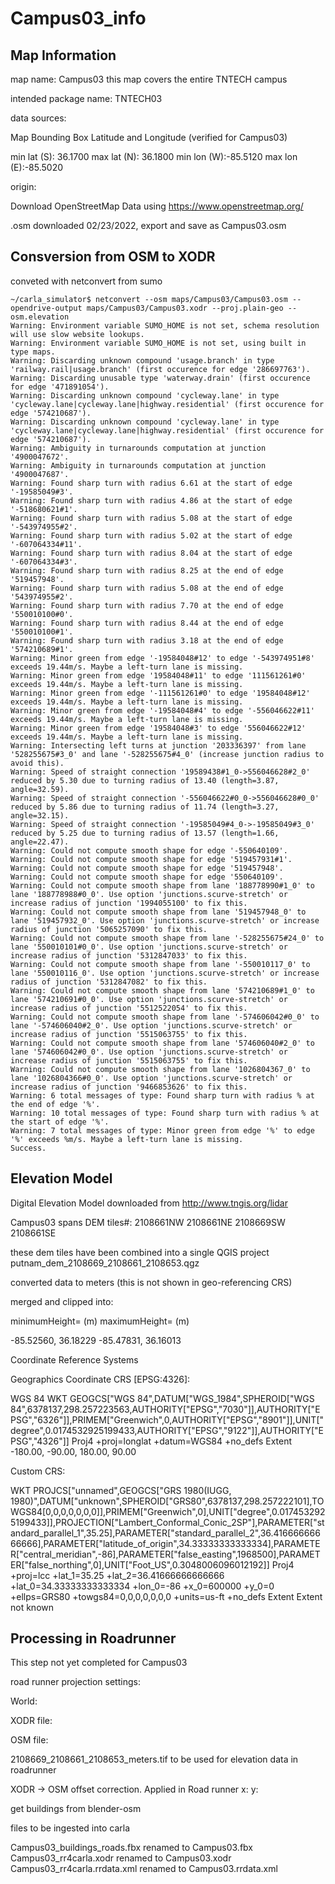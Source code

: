 # Campus03_info

## Map Information 
map name: Campus03 
this map covers the entire TNTECH campus

intended package name: TNTECH03

data sources:

Map Bounding Box Latitude and Longitude (verified for Campus03)

min lat (S): 36.1700
max lat (N): 36.1800
min lon (W):-85.5120
max lon (E):-85.5020

origin:

Download OpenStreetMap Data using  https://www.openstreetmap.org/ 

.osm downloaded 02/23/2022, export and save as Campus03.osm


## Consversion from OSM to XODR
conveted with netconvert from sumo

```
~/carla_simulator$ netconvert --osm maps/Campus03/Campus03.osm --opendrive-output maps/Campus03/Campus03.xodr --proj.plain-geo --osm.elevation
Warning: Environment variable SUMO_HOME is not set, schema resolution will use slow website lookups.
Warning: Environment variable SUMO_HOME is not set, using built in type maps.
Warning: Discarding unknown compound 'usage.branch' in type 'railway.rail|usage.branch' (first occurence for edge '286697763').
Warning: Discarding unusable type 'waterway.drain' (first occurence for edge '471891054').
Warning: Discarding unknown compound 'cycleway.lane' in type 'cycleway.lane|cycleway.lane|highway.residential' (first occurence for edge '574210687').
Warning: Discarding unknown compound 'cycleway.lane' in type 'cycleway.lane|cycleway.lane|highway.residential' (first occurence for edge '574210687').
Warning: Ambiguity in turnarounds computation at junction '4900047672'.
Warning: Ambiguity in turnarounds computation at junction '4900047687'.
Warning: Found sharp turn with radius 6.61 at the start of edge '-19585049#3'.
Warning: Found sharp turn with radius 4.86 at the start of edge '-518680621#1'.
Warning: Found sharp turn with radius 5.08 at the start of edge '-543974955#2'.
Warning: Found sharp turn with radius 5.02 at the start of edge '-607064334#11'.
Warning: Found sharp turn with radius 8.04 at the start of edge '-607064334#3'.
Warning: Found sharp turn with radius 8.25 at the end of edge '519457948'.
Warning: Found sharp turn with radius 5.08 at the end of edge '543974955#2'.
Warning: Found sharp turn with radius 7.70 at the end of edge '550010100#0'.
Warning: Found sharp turn with radius 8.44 at the end of edge '550010100#1'.
Warning: Found sharp turn with radius 3.18 at the end of edge '574210689#1'.
Warning: Minor green from edge '-19584048#12' to edge '-543974951#8' exceeds 19.44m/s. Maybe a left-turn lane is missing.
Warning: Minor green from edge '19584048#11' to edge '111561261#0' exceeds 19.44m/s. Maybe a left-turn lane is missing.
Warning: Minor green from edge '-111561261#0' to edge '19584048#12' exceeds 19.44m/s. Maybe a left-turn lane is missing.
Warning: Minor green from edge '-19584048#4' to edge '-556046622#11' exceeds 19.44m/s. Maybe a left-turn lane is missing.
Warning: Minor green from edge '19584048#3' to edge '556046622#12' exceeds 19.44m/s. Maybe a left-turn lane is missing.
Warning: Intersecting left turns at junction '203336397' from lane '528255675#3_0' and lane '-528255675#4_0' (increase junction radius to avoid this).
Warning: Speed of straight connection '19589438#1_0->556046628#2_0' reduced by 5.30 due to turning radius of 13.40 (length=3.87, angle=32.59).
Warning: Speed of straight connection '-556046622#0_0->556046628#0_0' reduced by 5.86 due to turning radius of 11.74 (length=3.27, angle=32.15).
Warning: Speed of straight connection '-19585049#4_0->-19585049#3_0' reduced by 5.25 due to turning radius of 13.57 (length=1.66, angle=22.47).
Warning: Could not compute smooth shape for edge '-550640109'.
Warning: Could not compute smooth shape for edge '519457931#1'.
Warning: Could not compute smooth shape for edge '519457948'.
Warning: Could not compute smooth shape for edge '550640109'.
Warning: Could not compute smooth shape from lane '188778990#1_0' to lane '188778988#0_0'. Use option 'junctions.scurve-stretch' or increase radius of junction '1994055100' to fix this.
Warning: Could not compute smooth shape from lane '519457948_0' to lane '519457932_0'. Use option 'junctions.scurve-stretch' or increase radius of junction '5065257090' to fix this.
Warning: Could not compute smooth shape from lane '-528255675#24_0' to lane '550010101#0_0'. Use option 'junctions.scurve-stretch' or increase radius of junction '5312847033' to fix this.
Warning: Could not compute smooth shape from lane '-550010117_0' to lane '550010116_0'. Use option 'junctions.scurve-stretch' or increase radius of junction '5312847082' to fix this.
Warning: Could not compute smooth shape from lane '574210689#1_0' to lane '574210691#0_0'. Use option 'junctions.scurve-stretch' or increase radius of junction '5512522054' to fix this.
Warning: Could not compute smooth shape from lane '-574606042#0_0' to lane '-574606040#2_0'. Use option 'junctions.scurve-stretch' or increase radius of junction '5515063755' to fix this.
Warning: Could not compute smooth shape from lane '574606040#2_0' to lane '574606042#0_0'. Use option 'junctions.scurve-stretch' or increase radius of junction '5515063755' to fix this.
Warning: Could not compute smooth shape from lane '1026804367_0' to lane '1026804366#0_0'. Use option 'junctions.scurve-stretch' or increase radius of junction '9466853626' to fix this.
Warning: 6 total messages of type: Found sharp turn with radius % at the end of edge '%'.
Warning: 10 total messages of type: Found sharp turn with radius % at the start of edge '%'.
Warning: 7 total messages of type: Minor green from edge '%' to edge '%' exceeds %m/s. Maybe a left-turn lane is missing.
Success.
```

## Elevation Model

Digital Elevation Model downloaded from http://www.tngis.org/lidar

Campus03 spans DEM tiles#: 2108661NW 2108661NE 2108669SW 2108661SE

these dem tiles have been combined into a single QGIS project putnam_dem_2108669_2108661_2108653.qgz 

converted data to meters (this is not shown in geo-referencing CRS)

merged and clipped into: 


minimumHeight=  (m)
maximumHeight=  (m)


-85.52560, 36.18229
-85.47831, 36.16013

Coordinate Reference Systems

Geographics Coordinate CRS [EPSG:4326]: 

WGS 84
WKT
GEOGCS["WGS 84",DATUM["WGS_1984",SPHEROID["WGS 84",6378137,298.257223563,AUTHORITY["EPSG","7030"]],AUTHORITY["EPSG","6326"]],PRIMEM["Greenwich",0,AUTHORITY["EPSG","8901"]],UNIT["degree",0.0174532925199433,AUTHORITY["EPSG","9122"]],AUTHORITY["EPSG","4326"]]
Proj4
+proj=longlat +datum=WGS84 +no_defs
Extent
-180.00, -90.00, 180.00, 90.00

Custom CRS:

WKT
PROJCS["unnamed",GEOGCS["GRS 1980(IUGG, 1980)",DATUM["unknown",SPHEROID["GRS80",6378137,298.257222101],TOWGS84[0,0,0,0,0,0,0]],PRIMEM["Greenwich",0],UNIT["degree",0.0174532925199433]],PROJECTION["Lambert_Conformal_Conic_2SP"],PARAMETER["standard_parallel_1",35.25],PARAMETER["standard_parallel_2",36.41666666666666],PARAMETER["latitude_of_origin",34.33333333333334],PARAMETER["central_meridian",-86],PARAMETER["false_easting",1968500],PARAMETER["false_northing",0],UNIT["Foot_US",0.3048006096012192]]
Proj4
+proj=lcc +lat_1=35.25 +lat_2=36.41666666666666 +lat_0=34.33333333333334 +lon_0=-86 +x_0=600000 +y_0=0 +ellps=GRS80 +towgs84=0,0,0,0,0,0,0 +units=us-ft +no_defs
Extent
Extent not known


## Processing in Roadrunner 

This step not yet completed for Campus03

road runner projection settings:

World:


XODR file:

OSM file:

2108669_2108661_2108653_meters.tif to be used for elevation data in roadrunner

XODR -> OSM offset correction. Applied in Road runner
x:
y:


get buildings from blender-osm


files to be ingested into carla 

Campus03_buildings_roads.fbx  renamed to Campus03.fbx
Campus03_rr4carla.xodr  renamed to Campus03.xodr
Campus03_rr4carla.rrdata.xml  renamed to Campus03.rrdata.xml

